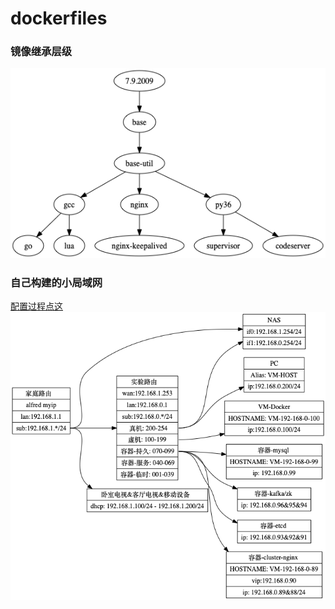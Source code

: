 # dockerfiles

### 镜像继承层级
![](./docs/graph/dag_image.png)

### 自己构建的小局域网
[配置过程点这](./docs/0xFF.docker.network.lab.md)
![](./docs/graph/lab.network.png)